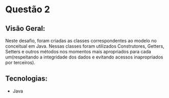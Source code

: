 # Questão 2
## Visão Geral:
Neste desafio, foram criadas as classes correspondentes ao modelo no conceitual em Java. Nessas classes foram utilizados Construtores, Getters, Setters e outros métodos nos momentos mais apropriados para cada um(respeitando a integridade dos dados e evitando acessos inapropriados por terceiros).

## Tecnologias:
- Java